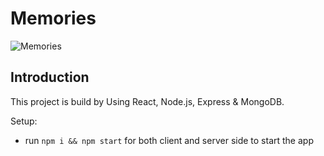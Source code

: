 # Memories

![Memories](https://i.ibb.co/Z8Y0CJv/Screenshot-2020-10-30-at-11-10-04.png)

## Introduction
This project is build by Using React, Node.js, Express & MongoDB.

Setup:
- run ```npm i && npm start``` for both client and server side to start the app
